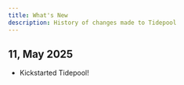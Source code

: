 ```yaml
---
title: What's New
description: History of changes made to Tidepool
---
```


## 11, May 2025

- Kickstarted Tidepool!